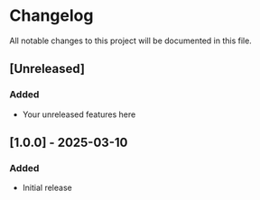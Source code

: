 # Changelog

All notable changes to this project will be documented in this file.

## [Unreleased]

### Added
- Your unreleased features here

## [1.0.0] - 2025-03-10

### Added
- Initial release